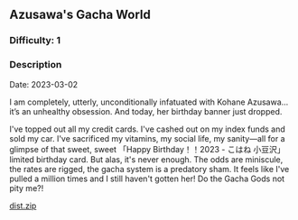 ## Azusawa's Gacha World

### Difficulty: 1

### Description

Date: 2023-03-02

I am completely, utterly, unconditionally infatuated with Kohane Azusawa... it’s an unhealthy obsession. And today, her birthday banner just dropped.

I've topped out all my credit cards. I've cashed out on my index funds and sold my car. I've sacrificed my vitamins, my social life, my sanity—all for a glimpse of that sweet, sweet 「Happy Birthday！！2023 - こはね 小豆沢」limited birthday card. But alas, it's never enough. The odds are miniscule, the rates are rigged, the gacha system is a predatory sham. It feels like I've pulled a million times and I still haven't gotten her! Do the Gacha Gods not pity me?!

[dist.zip](/dist/dist.zip)